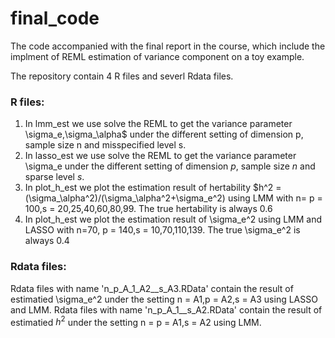 # final_code
The code accompanied with the final report in the course, which include the implment of REML estimation of variance component on a toy example.

The repository contain 4 R files and severl Rdata files.

### R files:
1. In lmm_est we use solve the REML to get the variance parameter \sigma_e,\sigma_\alpha$ under the different setting of dimension p, sample size n and misspecified level s.
2. In lasso_est we use solve the REML to get the variance parameter \sigma_e under the different setting of dimension $p$, sample size $n$ and sparse level $s$.
3. In plot_h_est we plot the estimation result of hertability $h^2 = (\sigma_\alpha^2)/(\sigma_\alpha^2+\sigma_e^2) using LMM with n= p = 100,s = 20,25,40,60,80,99. The true hertability is always 0.6 
4. In plot_h_est we plot the estimation result of \sigma_e^2 using LMM and LASSO with n=70, p = 140,s = 10,70,110,139. The true \sigma_e^2 is always 0.4

### Rdata files:
Rdata files with name 'n_p_A_1_A2__s_A3.RData' contain the result of estimatied \sigma_e^2 under the setting n = A1,p = A2,s = A3 using LASSO and LMM. 
Rdata files with name 'n_p_A_1__s_A2.RData' contain the result of estimatied $h^2$ under the setting n = p = A1,s = A2 using LMM.
